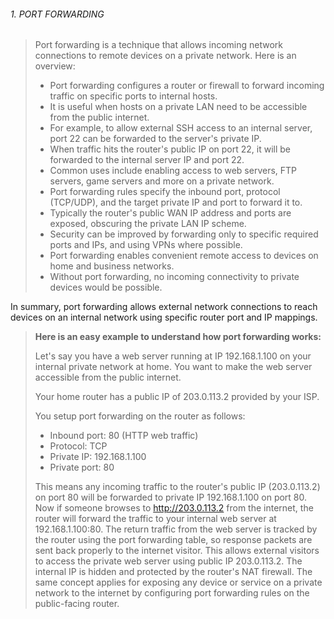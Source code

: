 ###### 1. PORT FORWARDING 

> 
> 	Port forwarding is a technique that allows incoming network connections to remote devices on a private network. Here is an overview:
> 	
> 	- Port forwarding configures a router or firewall to forward incoming traffic on specific ports to internal hosts.
> 	- It is useful when hosts on a private LAN need to be accessible from the public internet.
> 	- For example, to allow external SSH access to an internal server, port 22 can be forwarded to the server's private IP.
> 	- When traffic hits the router's public IP on port 22, it will be forwarded to the internal server IP and port 22.
> 	- Common uses include enabling access to web servers, FTP servers, game servers and more on a private network.
> 	- Port forwarding rules specify the inbound port, protocol (TCP/UDP), and the target private IP and port to forward it to.
> 	- Typically the router's public WAN IP address and ports are exposed, obscuring the private LAN IP scheme.
> 	- Security can be improved by forwarding only to specific required ports and IPs, and using VPNs where possible.
> 	- Port forwarding enables convenient remote access to devices on home and business networks.
> 	- Without port forwarding, no incoming connectivity to private devices would be possible.

In summary, port forwarding allows external network connections to reach devices on an internal network using specific router port and IP mappings.






> 
> 	**Here is an easy example to understand how port forwarding works:**
> 	
> 	Let's say you have a web server running at IP 192.168.1.100 on your internal private network at home. You want to make the web server accessible from the public internet. 
> 	
> 	Your home router has a public IP of 203.0.113.2 provided by your ISP.
> 	
> 	You setup port forwarding on the router as follows:
> 	
> 	- Inbound port: 80 (HTTP web traffic)
> 	- Protocol: TCP
> 	- Private IP: 192.168.1.100 
> 	- Private port: 80
> 	
> 	This means any incoming traffic to the router's public IP (203.0.113.2) on port 80 will be forwarded to private IP 192.168.1.100 on port 80. 
> 	Now if someone browses to http://203.0.113.2 from the internet, the router will forward the traffic to your internal web server at 192.168.1.100:80.
> 	The return traffic from the web server is tracked by the router using the port forwarding table, so response packets are sent back properly to the internet visitor.
> 	This allows external visitors to access the private web server using public IP 203.0.113.2. The internal IP is hidden and protected by the router's NAT firewall.
> 	The same concept applies for exposing any device or service on a private network to the internet by configuring port forwarding rules on the public-facing router.
> 


